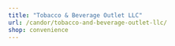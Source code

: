 ```yaml
---
title: "Tobacco & Beverage Outlet LLC"
url: /candor/tobacco-and-beverage-outlet-llc/
shop: convenience
---
```

